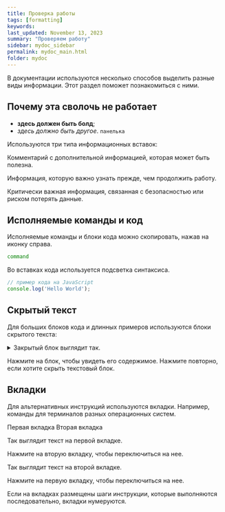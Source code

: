 ```yaml
---
title: Проверка работы
tags: [formatting]
keywords: 
last_updated: November 13, 2023
summary: "Проверяем работу"
sidebar: mydoc_sidebar
permalink: mydoc_main.html
folder: mydoc
---
```


В документации используются несколько способов выделить разные виды информации. Этот раздел поможет познакомиться с ними.

## Почему эта сволочь не работает

- **здесь должен быть болд**;
- *здесь должно быть другое*.
`панелька`

Используются три типа информационных вставок:

<info>Комментарий с дополнительной информацией, которая может быть полезна.</info>

<warn>Информация, которую важно узнать прежде, чем продолжить работу.</warn>

<err>Критически важная информация, связанная с безопасностью или риском потерять данные.</err>

## Исполняемые команды и код

Исполняемые команды и блоки кода можно скопировать, нажав на иконку справа.

```bash
command
```
Во вставках кода используется подсветка синтаксиса.

```javascript
// пример кода на JavaScript
console.log('Hello World');
```

## Скрытый текст

Для больших блоков кода и длинных примеров используются блоки скрытого текста:

<details>
<summary>Закрытый блок выглядит так.</summary>
Пример скрытого текста.
</details>

Нажмите на блок, чтобы увидеть его содержимое. Нажмите повторно, если хотите скрыть текстовый блок.

## Вкладки

Для альтернативных инструкций используются вкладки. Например, команды для терминалов разных операционных систем.

<tabs>
<tablist>
<tab>Первая вкладка</tab>
<tab>Вторая вкладка</tab>
</tablist>
<tabpanel>

Так выглядит текст на первой вкладке.

Нажмите на вторую вкладку, чтобы переключиться на нее.

</tabpanel>
<tabpanel>

Так выглядит текст на второй вкладке.

Нажмите на первую вкладку, чтобы переключиться на нее.

</tabpanel>
</tabs>

Если на вкладках размещены шаги инструкции, которые выполняются последовательно, вкладки нумеруются.
